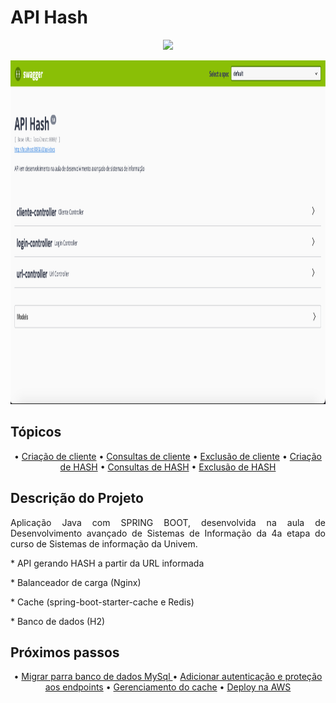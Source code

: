 # API Hash
<div align="center">


<p align="center">
   <img src="http://img.shields.io/static/v1?label=STATUS&message=EM%20DESENVOLVIMENTO&color=RED&style=for-the-badge" />
</p>
</div>
<div align="center" class="row">
<img src="readme/img.png" width="900" height="550"/>
</div>

## Tópicos

<div align="center">
  • <a href="#Descrição do Projeto">Criação de cliente</a> •
  <a href="#tecnicas-e-tecnologias-utilizadas">Consultas de cliente</a> •
  <a href="#abrir-e-rodar">Exclusão de cliente</a> •
  <a href="#acesso-ao-projeto">Criação de HASH</a> •  
  <a href="#ajustes-e-melhorias">Consultas de HASH</a> •
  <a href="#licenca">Exclusão de HASH</a> 
</div>

## Descrição do Projeto

<p align="justify">Aplicação Java com SPRING BOOT, desenvolvida na aula de Desenvolvimento avançado de Sistemas de Informação da 4a etapa do curso de Sistemas de informação da Univem.</p>
<p align="justify"> * API gerando HASH a partir da URL informada</p>
<p align="justify"> * Balanceador de carga (Nginx)</p>
<p align="justify"> * Cache (spring-boot-starter-cache e Redis)</p>
<p align="justify"> * Banco de dados (H2)</p>



## Próximos passos

<div align="center">
  • <a href="#Descrição do Projeto">Migrar parra banco de dados MySql </a>•
  <a href="#tecnicas-e-tecnologias-utilizadas">Adicionar autenticação e proteção aos endpoints</a> •
  <a href="#abrir-e-rodar">Gerenciamento do cache</a> •
  <a href="#acesso-ao-projeto">Deploy na AWS</a> 
</div>